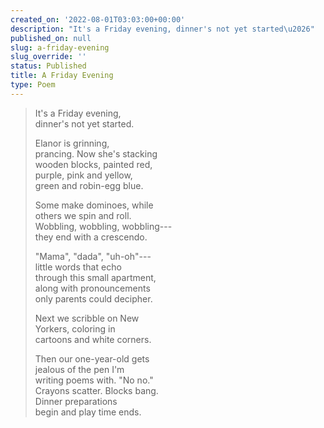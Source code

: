 ```yaml
---
created_on: '2022-08-01T03:03:00+00:00'
description: "It's a Friday evening, dinner's not yet started\u2026"
published_on: null
slug: a-friday-evening
slug_override: ''
status: Published
title: A Friday Evening
type: Poem
---
```

> It's a Friday evening,  
> dinner's not yet started.  
>   
> Elanor is grinning,  
> prancing. Now she's stacking  
> wooden blocks, painted red,  
> purple, pink and yellow,  
> green and robin-egg blue.  
>   
> Some make dominoes, while  
> others we spin and roll.  
> Wobbling, wobbling, wobbling---  
> they end with a crescendo.  
>   
> "Mama", "dada", "uh-oh"---  
> little words that echo  
> through this small apartment,  
> along with pronouncements  
> only parents could decipher.  
>   
> Next we scribble on New  
> Yorkers, coloring in  
> cartoons and white corners.  
>   
> Then our one-year-old gets  
> jealous of the pen I'm  
> writing poems with. "No no."  
> Crayons scatter. Blocks bang.  
> Dinner preparations  
> begin and play time ends.
